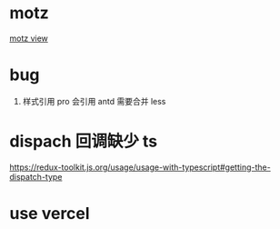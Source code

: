 # motz

[motz view](https://kastrcn.github.io/motz/)

# bug

1. 样式引用 pro 会引用 antd 需要合并 less

# dispach 回调缺少 ts

https://redux-toolkit.js.org/usage/usage-with-typescript#getting-the-dispatch-type

# use vercel
